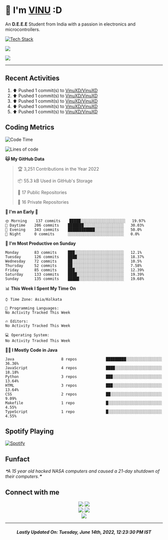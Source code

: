 # 👋 I'm [VINU](https://vinuxd.github.io) :D

An **D.E.E.E** Student from India with a passion in electronics and microcontrollers.
<br/>

[![Tech Stack](https://skillicons.dev/icons?i=c,java,py,spring,md,regex,arduino,raspberrypi,firebase,mongodb,git,heroku,netlify,androidstudio,vscode,figma,&theme=dark&perline=7)](https://t.me/VinuXD)

<a href=https://vinuxd.me><img src="https://github-readme-stats.vercel.app/api?username=vinuxd&hide=issues&show_icons=true&theme=chartreuse-dark&include_all_commits=true&count_private=true"/></a>

<a href=https://vinuxd.me><img src="http://github-readme-streak-stats.herokuapp.com?user=vinuxd&theme=chartreuse-dark&hide_border=false&date_format=j%20M%5B%20Y%5D"/></a>

---

## Recent Activities

<!--RECENT_ACTIVITY:start-->
1. ⬆️ Pushed 1 commit(s) to [VinuXD/VinuXD](https://github.com/VinuXD/VinuXD)
2. ⬆️ Pushed 1 commit(s) to [VinuXD/VinuXD](https://github.com/VinuXD/VinuXD)
3. ⬆️ Pushed 1 commit(s) to [VinuXD/VinuXD](https://github.com/VinuXD/VinuXD)
4. ⬆️ Pushed 1 commit(s) to [VinuXD/VinuXD](https://github.com/VinuXD/VinuXD)
5. ⬆️ Pushed 1 commit(s) to [VinuXD/VinuXD](https://github.com/VinuXD/VinuXD)
<!--RECENT_ACTIVITY:end-->

## Coding Metrics

<!--START_SECTION:waka-->
![Code Time](http://img.shields.io/badge/Code%20Time%20since%2021/1/2022-124%20hrs%2029%20mins-blue?style=plastic&logo=Codepen)

![Lines of code](https://img.shields.io/badge/From%20Hello%20World%20I%27ve%20Written-218%20Thousand%20lines%20of%20code-blue)

**🐱 My GitHub Data** 

> 🏆 3,251 Contributions in the Year 2022
 > 
> 📦 55.3 kB Used in GitHub's Storage 
 > 
> 📜 17 Public Repositories 
 > 
> 🔑 16 Private Repositories  
 > 
**🥰 I'm an Early 🐤** 

```text
🌞 Morning    137 commits    █████░░░░░░░░░░░░░░░░░░░░   19.97% 
🌆 Daytime    206 commits    ███████░░░░░░░░░░░░░░░░░░   30.03% 
🌃 Evening    343 commits    ████████████░░░░░░░░░░░░░   50.0% 
🌙 Night      0 commits      ░░░░░░░░░░░░░░░░░░░░░░░░░   0.0%
```
📅 **I'm Most Productive on Sunday** 

```text
Monday       83 commits     ███░░░░░░░░░░░░░░░░░░░░░░   12.1% 
Tuesday      126 commits    ████░░░░░░░░░░░░░░░░░░░░░   18.37% 
Wednesday    72 commits     ██░░░░░░░░░░░░░░░░░░░░░░░   10.5% 
Thursday     52 commits     ██░░░░░░░░░░░░░░░░░░░░░░░   7.58% 
Friday       85 commits     ███░░░░░░░░░░░░░░░░░░░░░░   12.39% 
Saturday     133 commits    ████░░░░░░░░░░░░░░░░░░░░░   19.39% 
Sunday       135 commits    █████░░░░░░░░░░░░░░░░░░░░   19.68%
```


📊 **This Week I Spent My Time On** 

```text
⌚︎ Time Zone: Asia/Kolkata

💬 Programming Languages: 
No Activity Tracked This Week

🔥 Editors: 
No Activity Tracked This Week

💻 Operating System: 
No Activity Tracked This Week
```

**🧑‍💻 I Mostly Code in Java** 

```text
Java                     8 repos             █████████░░░░░░░░░░░░░░░░   36.36% 
JavaScript               4 repos             ████░░░░░░░░░░░░░░░░░░░░░   18.18% 
Python                   3 repos             ███░░░░░░░░░░░░░░░░░░░░░░   13.64% 
HTML                     3 repos             ███░░░░░░░░░░░░░░░░░░░░░░   13.64% 
CSS                      2 repos             ██░░░░░░░░░░░░░░░░░░░░░░░   9.09% 
Makefile                 1 repo              █░░░░░░░░░░░░░░░░░░░░░░░░   4.55% 
TypeScript               1 repo              █░░░░░░░░░░░░░░░░░░░░░░░░   4.55%
```



<!--END_SECTION:waka-->

## Spotify Playing

[![Spotify](https://spotifyxd.vercel.app/api/spotify?background_color=000000&border_color=00ff7f)](https://open.spotify.com/user/31a2knpxmuez2uo44wigmbqxjapy?si=ORyXsvpDQy6DNbodyG10lA)

## Funfact

<!--STARTS_HERE_QUOTE_README-->
<i>❝A 15 year old hacked NASA computers and caused a 21-day shutdown of their computers.❞</i>
<!--ENDS_HERE_QUOTE_README-->

## Connect with me

<div align="center" class="first">
<a href="https://t.me/VinuXD"><img src="https://img.shields.io/badge/Telegram-2CA5E0?style=for-the-badge&logo=telegram&logoColor=white"></a>
<a href="mailto:vinuvarsath3@gmail.com"><img src="https://img.shields.io/badge/Gmail-D14836?style=for-the-badge&logo=gmail&logoColor=white"></a>
</div>

<div align="center" class="second">
<a href="https://dev.to/VinuXD"><img src="https://img.shields.io/badge/dev.to-0A0A0A?style=for-the-badge&logo=devdotto&logoColor=white"></a>
<a href="https://stackoverflow.com/users/17960559/vinuxd"><img src="https://img.shields.io/badge/StackOverFlow-orange?style=for-the-badge&logo=stackoverflow&logoColor=white"></a>
</div>

<div align="center" class="third">
<a href="https://VinuXD.github.io"><img src="https://img.shields.io/badge/website-000000?style=for-the-badge&logo=About.me&logoColor=white"></a>
</div>

---

<!--RECENT_ACTIVITY:last_update-->
<h5 align="center">Lastly Updated On: <b>Tuesday, June 14th, 2022, 12:23:30 PM IST</b></h5>
<!--RECENT_ACTIVITY:last_update_end-->
